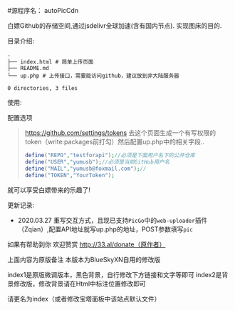 #源程序名： autoPicCdn 

白嫖Github的存储空间,通过jsdelivr全球加速(含有国内节点). 实现图床的目的.

目录介绍:

```
.
├── index.html # 简单上传页面
├── README.md 
└── up.php # 上传接口，需要能访问github，建议放到非大陆服务器

0 directories, 3 files

```

使用:

配置选项

> https://github.com/settings/tokens 去这个页面生成一个有写权限的token（write:packages前打勾）然后配置up.php中的相关字段..
> ```php
> define("REPO","testforapi");//必须是下面用户名下的公开仓库
> define("USER","yumusb");//必须是当前GitHub用户名
> define("MAIL","yumusb@foxmail.com");//
> define("TOKEN","YourToken");
> ```
就可以享受白嫖带来的乐趣了!  

更新记录:
+ 2020.03.27 重写交互方式，且现已支持`PicGo`中的`web-uploader`插件（Zqian）,配置API地址就写up.php的地址，POST参数填写`pic`

如果有帮助到你 欢迎赞赏 http://33.al/donate（原作者）

上面内容为原版备注
本版本为BlueSkyXN自用的修改版

index1是原版微调版本，黑色背景，自行修改下方链接和文字等即可
index2是背景修改版，修改背景请在Html中标注位置修改即可

请更名为index（或者修改宝塔面板中该站点默认文件）

